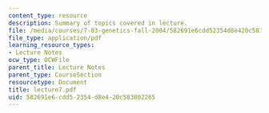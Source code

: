 ```yaml
---
content_type: resource
description: Summary of topics covered in lecture.
file: /media/courses/7-03-genetics-fall-2004/582691e6cdd52354d8e420c583802265_lecture7.pdf
file_type: application/pdf
learning_resource_types:
- Lecture Notes
ocw_type: OCWFile
parent_title: Lecture Notes
parent_type: CourseSection
resourcetype: Document
title: lecture7.pdf
uid: 582691e6-cdd5-2354-d8e4-20c583802265
---
```

